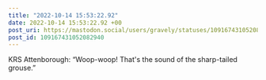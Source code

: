 ```yaml
---
title: "2022-10-14 15:53:22.92"
date: 2022-10-14 15:53:22.92 +00
post_uri: https://mastodon.social/users/gravely/statuses/109167431052082940
post_id: 109167431052082940
---
```

KRS Attenborough: “Woop-woop! That's the sound of the sharp-tailed grouse.”


